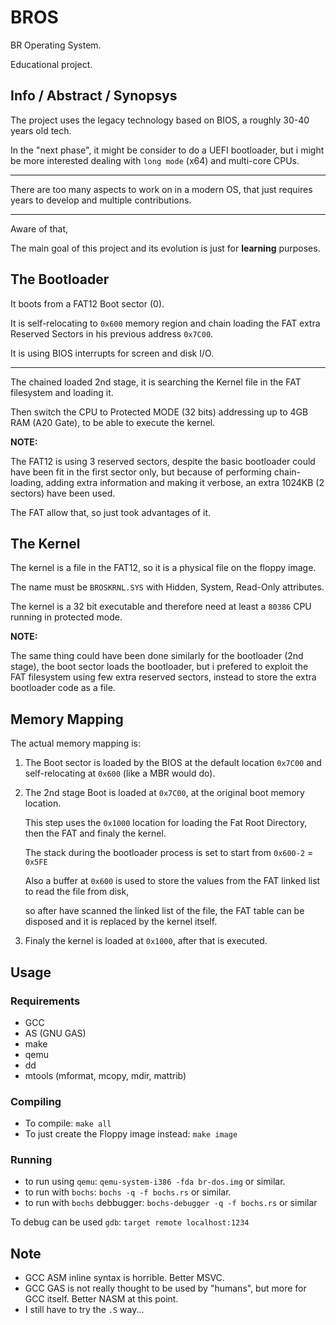 # BROS

BR Operating System.

Educational project.

## Info / Abstract / Synopsys

The project uses the legacy technology based on BIOS, a roughly 30-40 years old tech.

In the "next phase", it might be consider to do a UEFI bootloader, but i might be more interested 
dealing with `long mode` (x64) and multi-core CPUs.

---

There are too many aspects to work on in a modern OS, that just requires years to develop and multiple contributions.

--- 

Aware of that,

The main goal of this project and its evolution is just for **learning** purposes.

## The Bootloader

It boots from a FAT12 Boot sector (0).

It is self-relocating to `0x600` memory region and chain loading the FAT extra Reserved Sectors in his previous address `0x7C00`.

It is using BIOS interrupts for screen and disk I/O.

---

The chained loaded 2nd stage,
it is searching the Kernel file in the FAT filesystem and loading it.

Then switch the CPU to Protected MODE (32 bits) addressing up to 4GB RAM (A20 Gate),
to be able to execute the kernel.

**NOTE:**

The FAT12 is using 3 reserved sectors, despite the basic bootloader could have been fit in the first sector only,
but because of performing chain-loading, adding extra information and making it verbose, an extra 1024KB (2 sectors)
have been used.

The FAT allow that, so just took advantages of it.

## The Kernel

The kernel is a file in the FAT12, so it is a physical file on the floppy image.

The name must be `BROSKRNL.SYS` with Hidden, System, Read-Only attributes.

The kernel is a 32 bit executable and therefore need at least a `80386` CPU running in protected mode.

**NOTE:**

The same thing could have been done similarly for the bootloader (2nd stage), the boot sector loads the bootloader, but i prefered to exploit the FAT filesystem using few extra reserved sectors, instead to store the extra bootloader code as a file.

## Memory Mapping

The actual memory mapping is:

1. The Boot sector is loaded by the BIOS at the default location `0x7C00` and self-relocating at `0x600` (like a MBR would do).

2. The 2nd stage Boot is loaded at `0x7C00`, at the original boot memory location.


    This step uses the `0x1000` location for loading the Fat Root Directory, then the FAT and finaly the kernel.

    The stack during the bootloader process is set to start from `0x600-2` = `0x5FE`

    Also a buffer at `0x600` is used to store the values from the FAT linked list to read the file from disk,

    so after have scanned the linked list of the file, the FAT table can be disposed and it is replaced by the kernel itself.


3. Finaly the kernel is loaded at `0x1000`, after that is executed.

## Usage

### Requirements

- GCC
- AS (GNU GAS)
- make
- qemu
- dd
- mtools (mformat, mcopy, mdir, mattrib)

### Compiling

- To compile: `make all`
- To just create the Floppy image instead: `make image`

### Running

- to run using `qemu`: `qemu-system-i386 -fda br-dos.img` or similar.
- to run with  `bochs`: `bochs -q -f bochs.rs` or similar.
- to run with `bochs` debbugger: `bochs-debugger -q -f bochs.rs` or similar

To debug can be used `gdb`: `target remote localhost:1234`

## Note

- GCC ASM inline syntax is horrible. Better MSVC.
- GCC GAS is not really thought to be used by "humans", but more for GCC itself. Better NASM at this point.
- I still have to try the `.S` way...